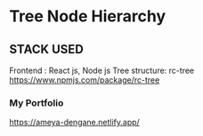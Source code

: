 # Tree Node Hierarchy


## STACK USED

Frontend : React js, Node js
Tree structure: rc-tree https://www.npmjs.com/package/rc-tree

### My Portfolio
https://ameya-dengane.netlify.app/

